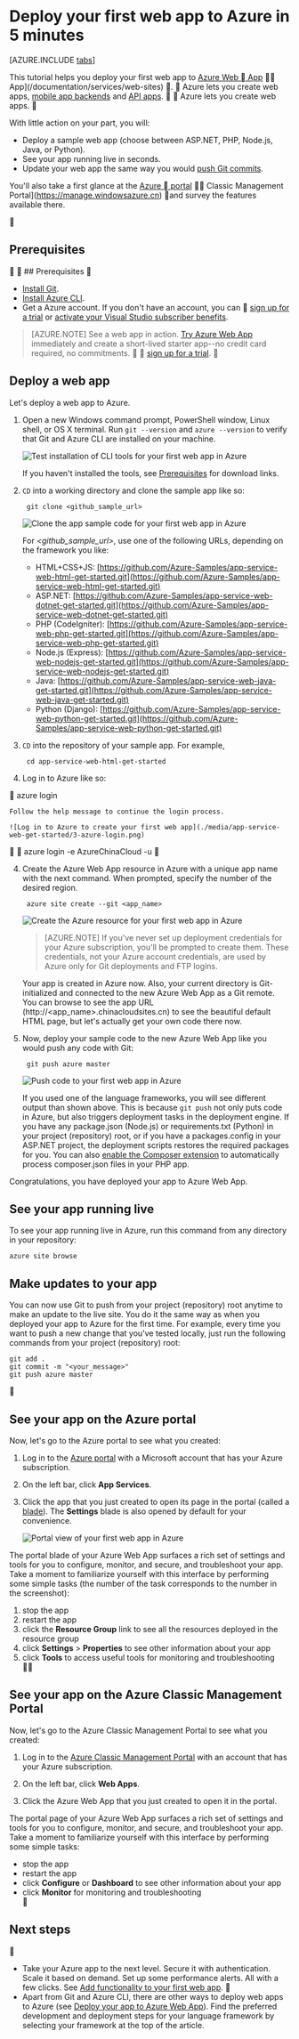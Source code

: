 <properties 
	pageTitle="Deploy your first web app to Azure in 5 minutes" 
	description="Learn how easy it is to run web apps in Azure by deploying a sample app with only a few steps. Start doing real development in 5 minutes and see results immediately." 
	services="app-service\web"
	documentationCenter=""
	authors="cephalin" 
	manager="wpickett" 
	editor="" 
/>

<tags
	ms.service="app-service-web"
	ms.date="05/12/2016"
	wacn.date=""/>
	
# Deploy your first web app to Azure in 5 minutes

[AZURE.INCLUDE [tabs](../includes/app-service-web-get-started-nav-tabs.md)]

This tutorial helps you deploy your first web app to [Azure Web  App](/documentation/services/web-sites/)  App](/documentation/services/web-sites) .

Azure lets you create web apps, [mobile app backends](/documentation/learning-paths/appservice-mobileapps/) 
and [API apps](/documentation/articles/app-service-api-apps-why-best-platform/).


Azure lets you create web apps.


With little action on your part, you will: 

- Deploy a sample web app (choose between ASP.NET, PHP, Node.js, Java, or Python).
- See your app running live in seconds.
- Update your web app the same way you would [push Git commits](https://git-scm.com/docs/git-push).

You'll also take a first glance at the [Azure  portal](https://portal.azure.cn)  Classic Management Portal](https://manage.windowsazure.cn)  and survey the features available there.


## Prerequisites


##<a name="Prerequisites"></a> Prerequisites


- [Install Git](http://www.git-scm.com/downloads). 
- [Install Azure CLI](/documentation/articles/xplat-cli-install/). 
- Get a Azure account. If you don't have an account, you can 

[sign up for a trial](/pricing/1rmb-trial/?WT.mc_id=A261C142F) or 
[activate your Visual Studio subscriber benefits](/pricing/member-offers/msdn-benefits-details/?WT.mc_id=A261C142F).

>[AZURE.NOTE] See a web app in action. [Try Azure Web App](https://tryappservice.azure.com/) immediately and create a short-lived starter app--no credit 
card required, no commitments.


[sign up for a trial](/pricing/1rmb-trial/?WT.mc_id=A261C142F).


## Deploy a web app

Let's deploy a web app to Azure. 

1. Open a new Windows command prompt, PowerShell window, Linux shell, or OS X terminal. Run `git --version` and `azure --version` to verify that Git and Azure CLI 
are installed on your machine. 

    ![Test installation of CLI tools for your first web app in Azure](./media/app-service-web-get-started/1-test-tools.png)

    If you haven't installed the tools, see [Prerequisites](#Prerequisites) for download links.

1. `CD` into a working directory and clone the sample app like so:

        git clone <github_sample_url>

    ![Clone the app sample code for your first web app in Azure](./media/app-service-web-get-started/2-clone-sample.png)

    For *&lt;github_sample_url>*, use one of the following URLs, depending on the framework you like: 

    - HTML+CSS+JS: [https://github.com/Azure-Samples/app-service-web-html-get-started.git](https://github.com/Azure-Samples/app-service-web-html-get-started.git)
    - ASP.NET: [https://github.com/Azure-Samples/app-service-web-dotnet-get-started.git](https://github.com/Azure-Samples/app-service-web-dotnet-get-started.git)
    - PHP (CodeIgniter): [https://github.com/Azure-Samples/app-service-web-php-get-started.git](https://github.com/Azure-Samples/app-service-web-php-get-started.git)
    - Node.js (Express): [https://github.com/Azure-Samples/app-service-web-nodejs-get-started.git](https://github.com/Azure-Samples/app-service-web-nodejs-get-started.git) 
    - Java: [https://github.com/Azure-Samples/app-service-web-java-get-started.git](https://github.com/Azure-Samples/app-service-web-java-get-started.git)
    - Python (Django): [https://github.com/Azure-Samples/app-service-web-python-get-started.git](https://github.com/Azure-Samples/app-service-web-python-get-started.git)

2. `CD` into the repository of your sample app. For example, 

        cd app-service-web-html-get-started

3. Log in to Azure like so:


        azure login
    
    Follow the help message to continue the login process.
    
    ![Log in to Azure to create your first web app](./media/app-service-web-get-started/3-azure-login.png)


        azure login -e AzureChinaCloud -u <your account>


4. Create the Azure Web App resource in Azure with a unique app name with the next command. When prompted, specify the number of the desired region.

        azure site create --git <app_name>
    
    ![Create the Azure resource for your first web app in Azure](./media/app-service-web-get-started/4-create-site.png)
    
    >[AZURE.NOTE] If you've never set up deployment credentials for your Azure subscription, you'll be prompted to create them. These credentials, not your
    Azure account credentials, are used by Azure only for Git deployments and FTP logins. 
    
    Your app is created in Azure now. Also, your current directory is Git-initialized and connected to the new Azure Web App as a Git remote.
    You can browse to see the app URL (http://&lt;app_name>.chinacloudsites.cn) to see the beautiful default HTML page, but let's actually get your own code there now.

4. Now, deploy your sample code to the new Azure Web App like you would push any code with Git:

        git push azure master 

    ![Push code to your first web app in Azure](./media/app-service-web-get-started/5-push-code.png)    
    
    If you used one of the language frameworks, you will see different output than shown above. This is because `git push` not only puts code in Azure, but also triggers deployment tasks 
    in the deployment engine. If you have any package.json 
    (Node.js) or requirements.txt (Python) in your project (repository) root, or if you have a packages.config in your ASP.NET project, the deployment 
    scripts restores the required packages for you. You can also [enable the Composer extension](/documentation/articles/web-sites-php-mysql-deploy-use-git/#composer) to automatically process composer.json files
    in your PHP app.

Congratulations, you have deployed your app to Azure Web App. 

## See your app running live

To see your app running live in Azure, run this command from any directory in your repository:

    azure site browse

## Make updates to your app

You can now use Git to push from your project (repository) root anytime to make an update to the live site. You do it the same way as when you deployed your app to Azure 
for the first time. For example, every time you want to push a new change that you've tested locally, just run the following commands from your project 
(repository) root:
    
    git add .
    git commit -m "<your_message>"
    git push azure master


## See your app on the Azure portal

Now, let's go to the Azure portal to see what you created:

1. Log in to the [Azure portal](https://portal.azure.cn) with a Microsoft account that has your Azure subscription.

2. On the left bar, click **App Services**.

3. Click the app that you just created to open its page in the portal (called a [blade](/documentation/articles/azure-portal-overview/)). The **Settings** blade is also opened by default for your convenience.

    ![Portal view of your first web app in Azure](./media/app-service-web-get-started/portal-view.png) 

The portal blade of your Azure Web App surfaces a rich set of settings and tools for you to configure, monitor, and secure, and troubleshoot your app. Take a moment to 
familiarize yourself with this interface by performing some simple tasks (the number of the task corresponds to the number in the screenshot):

1. stop the app
2. restart the app
3. click the **Resource Group** link to see all the resources deployed in the resource group
4. click **Settings** > **Properties** to see other information about your app
5. click **Tools** to access useful tools for monitoring and troubleshooting  


## See your app on the Azure Classic Management Portal

Now, let's go to the Azure Classic Management Portal to see what you created:

1. Log in to the [Azure Classic Management Portal](https://manage.windowsazure.cn) with an account that has your Azure subscription.

2. On the left bar, click **Web Apps**.

3. Click the Azure Web App that you just created to open it in the portal.

The portal page of your Azure Web App surfaces a rich set of settings and tools for you to configure, monitor, and secure, and troubleshoot your app. Take a moment to 
familiarize yourself with this interface by performing some simple tasks:

- stop the app
- restart the app
- click **Configure** or **Dashboard** to see other information about your app
- click **Monitor** for monitoring and troubleshooting  


## Next steps


- Take your Azure app to the next level. Secure it with authentication. Scale it based on demand. Set up some performance alerts. All with a few clicks. See 
[Add functionality to your first web app](/documentation/articles/app-service-web-get-started-2/).

- Apart from Git and Azure CLI, there are other ways to deploy web apps to Azure (see [Deploy your app to Azure Web App](/documentation/articles/web-sites-deploy/)).
Find the preferred development and deployment steps for your language framework by selecting your framework at the top of the article.
